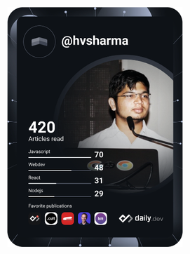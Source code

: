 <a href="https://app.daily.dev/DailyDevTips"><img src="https://github.com/hvsharma63/hvsharma63/blob/master/devcard.svg" width="400" alt="HV Sharma's Dev Card"/></a>
